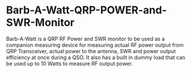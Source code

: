 # Barb-A-Watt-QRP-POWER-and-SWR-Monitor
Barb-A-Watt is a QRP RF Power and SWR monitor to be used as a companion measuring device for measuring actual RF power output from QRP Transceiver, actual power to the antenna, SWR and power output efficiency at once during a QSO. It also has a built in dummy load that can be used up to 10 Watts to measure RF output power.

